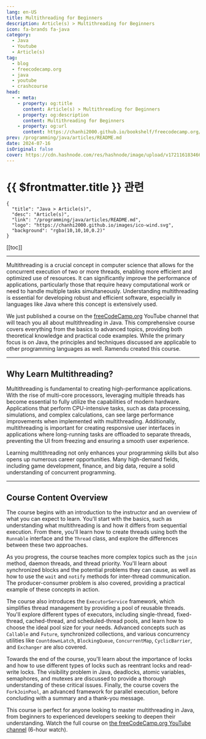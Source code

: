 ```yaml
---
lang: en-US
title: Multithreading for Beginners
description: Article(s) > Multithreading for Beginners
icon: fa-brands fa-java
category: 
  - Java
  - Youtube
  - Article(s)
tag: 
  - blog
  - freecodecamp.org
  - java
  - youtube
  - crashcourse
head:
  - - meta:
    - property: og:title
      content: Article(s) > Multithreading for Beginners
    - property: og:description
      content: Multithreading for Beginners
    - property: og:url
      content: https://chanhi2000.github.io/bookshelf/freecodecamp.org/multithreading-for-beginners.html
prev: /programming/java/articles/README.md
date: 2024-07-16
isOriginal: false
cover: https://cdn.hashnode.com/res/hashnode/image/upload/v1721161834666/59be7256-988c-491c-a745-985c5cbac06d.png
---
```


# {{ $frontmatter.title }} 관련

```component VPCard
{
  "title": "Java > Article(s)",
  "desc": "Article(s)",
  "link": "/programming/java/articles/README.md",
  "logo": "https://chanhi2000.github.io/images/ico-wind.svg",
  "background": "rgba(10,10,10,0.2)"
}
```

[[toc]]

---

<SiteInfo
  name="Multithreading for Beginners"
  desc="Multithreading is a crucial concept in computer science that allows for the concurrent execution of two or more threads, enabling more efficient and optimized use of resources. It can significantly improve the performance of applications, particularl..."
  url="https://freecodecamp.org/news/multithreading-for-beginners/"
  logo="https://cdn.freecodecamp.org/universal/favicons/favicon.ico"
  preview="https://cdn.hashnode.com/res/hashnode/image/upload/v1721161834666/59be7256-988c-491c-a745-985c5cbac06d.png"/>

Multithreading is a crucial concept in computer science that allows for the concurrent execution of two or more threads, enabling more efficient and optimized use of resources. It can significantly improve the performance of applications, particularly those that require heavy computational work or need to handle multiple tasks simultaneously. Understanding multithreading is essential for developing robust and efficient software, especially in languages like Java where this concept is extensively used.

We just published a course on the [<FontIcon icon="fa-brands fa-free-code-camp"/>freeCodeCamp.org](http://freeCodeCamp.org) YouTube channel that will teach you all about multithreading in Java. This comprehensive course covers everything from the basics to advanced topics, providing both theoretical knowledge and practical code examples. While the primary focus is on Java, the principles and techniques discussed are applicable to other programming languages as well. Ramendu created this course.

---

## Why Learn Multithreading?

Multithreading is fundamental to creating high-performance applications. With the rise of multi-core processors, leveraging multiple threads has become essential to fully utilize the capabilities of modern hardware. Applications that perform CPU-intensive tasks, such as data processing, simulations, and complex calculations, can see large performance improvements when implemented with multithreading. Additionally, multithreading is important for creating responsive user interfaces in applications where long-running tasks are offloaded to separate threads, preventing the UI from freezing and ensuring a smooth user experience.

Learning multithreading not only enhances your programming skills but also opens up numerous career opportunities. Many high-demand fields, including game development, finance, and big data, require a solid understanding of concurrent programming.

---

## Course Content Overview

The course begins with an introduction to the instructor and an overview of what you can expect to learn. You'll start with the basics, such as understanding what multithreading is and how it differs from sequential execution. From there, you'll learn how to create threads using both the `Runnable` interface and the `Thread` class, and explore the differences between these two approaches.

As you progress, the course teaches more complex topics such as the `join` method, daemon threads, and thread priority. You'll learn about synchronized blocks and the potential problems they can cause, as well as how to use the `wait` and `notify` methods for inter-thread communication. The producer-consumer problem is also covered, providing a practical example of these concepts in action.

The course also introduces the `ExecutorService` framework, which simplifies thread management by providing a pool of reusable threads. You'll explore different types of executors, including single-thread, fixed-thread, cached-thread, and scheduled-thread pools, and learn how to choose the ideal pool size for your needs. Advanced concepts such as `Callable` and `Future`, synchronized collections, and various concurrency utilities like `CountdownLatch`, `BlockingQueue`, `ConcurrentMap`, `CyclicBarrier`, and `Exchanger` are also covered.

Towards the end of the course, you'll learn about the importance of locks and how to use different types of locks such as reentrant locks and read-write locks. The visibility problem in Java, deadlocks, atomic variables, semaphores, and mutexes are discussed to provide a thorough understanding of these critical issues. Finally, the course covers the `ForkJoinPool`, an advanced framework for parallel execution, before concluding with a summary and a thank-you message.

This course is perfect for anyone looking to master multithreading in Java, from beginners to experienced developers seeking to deepen their understanding. Watch the full course on [<FontIcon icon="fa-brands fa-youtube"/>the freeCodeCamp.org YouTube channel](https://youtu.be/gvQGKRlgop4) (6-hour watch).

<VidStack src="youtube/gvQGKRlgop4" />

